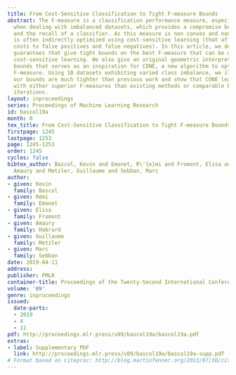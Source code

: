 ```yaml
---
title: From Cost-Sensitive Classification to Tight F-measure Bounds
abstract: The F-measure is a classification performance measure, especially suited
  when dealing with imbalanced datasets, which provides a compromise between the precision
  and the recall of a classifier. As this measure is non convex and non linear, it
  is often indirectly optimized using cost-sensitive learning (that affects different
  costs to false positives and false negatives). In this article, we derive theoretical
  guarantees that give tight bounds on the best F-measure that can be obtained from
  cost-sensitive learning. We also give an original geometric interpretation of the
  bounds that serves as an inspiration for CONE, a new algorithm to optimize for the
  F-measure. Using 10 datasets exhibiting varied class imbalance, we illustrate that
  our bounds are much tighter than previous work and show that CONE learns models
  with either superior F-measures than existing methods or comparable but in fewer
  iterations.
layout: inproceedings
series: Proceedings of Machine Learning Research
id: bascol19a
month: 0
tex_title: From Cost-Sensitive Classification to Tight F-measure Bounds
firstpage: 1245
lastpage: 1253
page: 1245-1253
order: 1245
cycles: false
bibtex_author: Bascol, Kevin and Emonet, R\'{e}mi and Fromont, Elisa and Habrard,
  Amaury and Metzler, Guillaume and Sebban, Marc
author:
- given: Kevin
  family: Bascol
- given: Rémi
  family: Emonet
- given: Elisa
  family: Fromont
- given: Amaury
  family: Habrard
- given: Guillaume
  family: Metzler
- given: Marc
  family: Sebban
date: 2019-04-11
address: 
publisher: PMLR
container-title: Proceedings of the Twenty-Second International Conference on Artificial Intelligence and Statistics
volume: '89'
genre: inproceedings
issued:
  date-parts:
  - 2019
  - 4
  - 11
pdf: http://proceedings.mlr.press/v89/bascol19a/bascol19a.pdf
extras:
- label: Supplementary PDF
  link: http://proceedings.mlr.press/v89/bascol19a/bascol19a-supp.pdf
# Format based on citeproc: http://blog.martinfenner.org/2013/07/30/citeproc-yaml-for-bibliographies/
---
```

